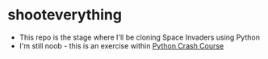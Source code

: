 # shooteverything

* This repo is the stage where I'll be cloning Space Invaders using Python
* I'm still noob - this is an exercise within [Python Crash Course](https://www.nostarch.com/pythoncrashcourse)
